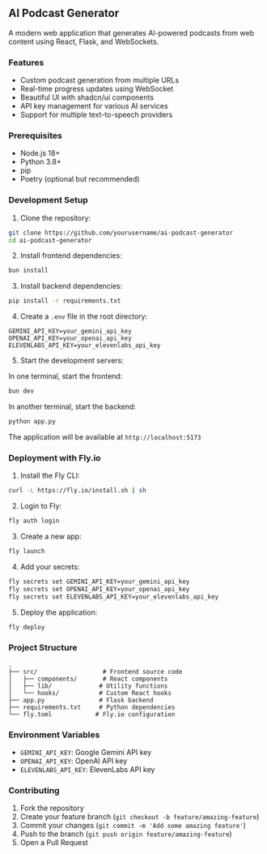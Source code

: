 ## AI Podcast Generator

A modern web application that generates AI-powered podcasts from web content using React, Flask, and WebSockets.

### Features

- Custom podcast generation from multiple URLs
- Real-time progress updates using WebSocket
- Beautiful UI with shadcn/ui components
- API key management for various AI services
- Support for multiple text-to-speech providers

### Prerequisites

- Node.js 18+
- Python 3.8+
- pip
- Poetry (optional but recommended)

### Development Setup

1. Clone the repository:

```bash
git clone https://github.com/yourusername/ai-podcast-generator
cd ai-podcast-generator
```

2. Install frontend dependencies:

```bash
bun install
```

3. Install backend dependencies:

```bash
pip install -r requirements.txt
```

4. Create a `.env` file in the root directory:

```env
GEMINI_API_KEY=your_gemini_api_key
OPENAI_API_KEY=your_openai_api_key
ELEVENLABS_API_KEY=your_elevenlabs_api_key
```

5. Start the development servers:

In one terminal, start the frontend:

```bash
bun dev
```

In another terminal, start the backend:

```bash
python app.py
```

The application will be available at `http://localhost:5173`

### Deployment with Fly.io

1. Install the Fly CLI:

```bash
curl -L https://fly.io/install.sh | sh
```

2. Login to Fly:

```bash
fly auth login
```

3. Create a new app:

```bash
fly launch
```

4. Add your secrets:

```bash
fly secrets set GEMINI_API_KEY=your_gemini_api_key
fly secrets set OPENAI_API_KEY=your_openai_api_key
fly secrets set ELEVENLABS_API_KEY=your_elevenlabs_api_key
```

5. Deploy the application:

```bash
fly deploy
```

### Project Structure

```
.
├── src/                  # Frontend source code
│   ├── components/       # React components
│   ├── lib/             # Utility functions
│   └── hooks/           # Custom React hooks
├── app.py               # Flask backend
├── requirements.txt     # Python dependencies
└── fly.toml            # Fly.io configuration
```

### Environment Variables

- `GEMINI_API_KEY`: Google Gemini API key
- `OPENAI_API_KEY`: OpenAI API key
- `ELEVENLABS_API_KEY`: ElevenLabs API key

### Contributing

1. Fork the repository
2. Create your feature branch (`git checkout -b feature/amazing-feature`)
3. Commit your changes (`git commit -m 'Add some amazing feature'`)
4. Push to the branch (`git push origin feature/amazing-feature`)
5. Open a Pull Request
